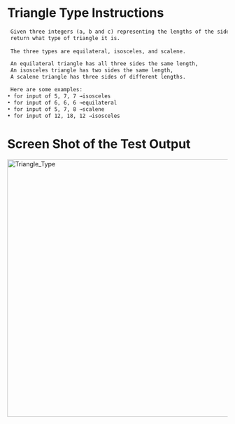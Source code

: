 # Triangle Type Instructions  
```md 
 Given three integers (a, b and c) representing the lengths of the sides of a triangle,
 return what type of triangle it is. 
 
 The three types are equilateral, isosceles, and scalene.

 An equilateral triangle has all three sides the same length,
 An isosceles triangle has two sides the same length,
 A scalene triangle has three sides of different lengths.

 Here are some examples:
• for input of 5, 7, 7 →isosceles
• for input of 6, 6, 6 →equilateral
• for input of 5, 7, 8 →scalene
• for input of 12, 18, 12 →isosceles
```

# Screen Shot of the Test Output 
<img width="587" alt="Triangle_Type" src="https://user-images.githubusercontent.com/107374333/213939016-abbc9cfc-e5f5-4f55-9ecb-67c582c90b62.png">
